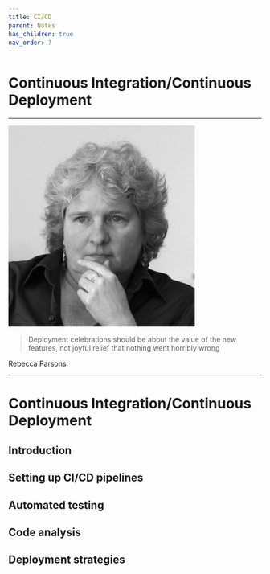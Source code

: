 ```yaml
---
title: CI/CD
parent: Notes
has_children: true
nav_order: 7
---
```


# Continuous Integration/Continuous Deployment

<hr class="splash">

![Rebecca Parsons](../../images/people/rebecca_parsons.png)

<blockquote class="pretty"><span>
Deployment celebrations should be about the value of the new features, not joyful relief that nothing went horribly wrong
</span></blockquote>
<p class="attribution">Rebecca Parsons</p>

<hr class="splash">

# Continuous Integration/Continuous Deployment

## Introduction

## Setting up CI/CD pipelines

## Automated testing

## Code analysis

## Deployment strategies
